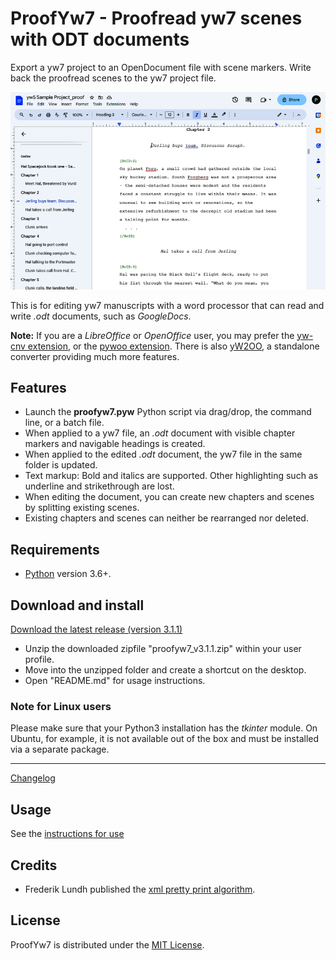 # ProofYw7 - Proofread yw7 scenes with ODT documents

Export a yw7 project to an OpenDocument file with scene markers. Write back the proofread scenes to the yw7 project file.

![GoogleDocs](Screenshots/screen01.png)

This is for editing yw7 manuscripts with a word processor that can read and write *.odt* documents, such as *GoogleDocs*.

**Note:** If you are a *LibreOffice* or *OpenOffice* user, you may prefer the [yw-cnv extension](https://peter88213.github.io/yw-cnv),
or the [pywoo extension](https://peter88213.github.io/pywoo). There is also [yW2OO](https://peter88213.github.io/yW2OO), a standalone converter providing much more features. 

## Features

- Launch the **proofyw7.pyw** Python script via drag/drop, the command line, or a batch file.
- When applied to a yw7 file, an *.odt* document with visible chapter markers and navigable headings is created.
- When applied to the edited *.odt* document, the yw7 file in the same folder is updated.
- Text markup: Bold and italics are supported. Other highlighting such as underline and strikethrough are lost.
- When editing the document, you can create new chapters and scenes by splitting existing scenes.
- Existing chapters and scenes can neither be rearranged nor deleted. 

## Requirements

- [Python](https://www.python.org/) version 3.6+.

## Download and install

[Download the latest release (version 3.1.1)](https://raw.githubusercontent.com/peter88213/ProofYw7/main/dist/proofyw7_v3.1.1.zip)

- Unzip the downloaded zipfile "proofyw7_v3.1.1.zip" within your user profile.
- Move into the unzipped folder and create a shortcut on the desktop.
- Open "README.md" for usage instructions.

### Note for Linux users

Please make sure that your Python3 installation has the *tkinter* module. On Ubuntu, for example, it is not available out of the box and must be installed via a separate package. 

------------------------------------------------------------------

[Changelog](changelog)

## Usage

See the [instructions for use](usage)

## Credits

- Frederik Lundh published the [xml pretty print algorithm](http://effbot.org/zone/element-lib.htm#prettyprint).

## License

ProofYw7 is distributed under the [MIT License](http://www.opensource.org/licenses/mit-license.php).

